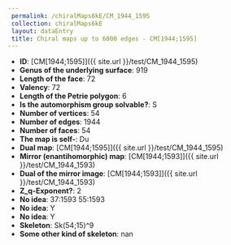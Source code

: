 ```yaml
--- 
 permalink: /chiralMaps6kE/CM_1944_1595 
 collection: chiralMaps6kE
 layout: dataEntry
 title: Chiral maps up to 6000 edges - CM[1944;1595]
---
```


- **ID**: [CM[1944;1595]]({{ site.url }}/test/CM_1944_1595)
- **Genus of the underlying surface**: 919
- **Length of the face**: 72
- **Valency**: 72
- **Length of the Petrie polygon**: 6
- **Is the automorphism group solvable?**: S
- **Number of vertices**: 54
- **Number of edges**: 1944
- **Number of faces**: 54
- **The map is self-**: Du
- **Dual map**: [CM[1944;1595]]({{ site.url }}/test/CM_1944_1595)
- **Mirror (enantihomorphic) map**: [CM[1944;1593]]({{ site.url }}/test/CM_1944_1593)
- **Dual of the mirror image**: [CM[1944;1593]]({{ site.url }}/test/CM_1944_1593)
- **Z_q-Exponent?**: 2
- **No idea**:  37:1593 55:1593
- **No idea**: Y
- **No idea**: Y
- **Skeleton**: Sk(54;15)^9
- **Some other kind of skeleton**: nan

